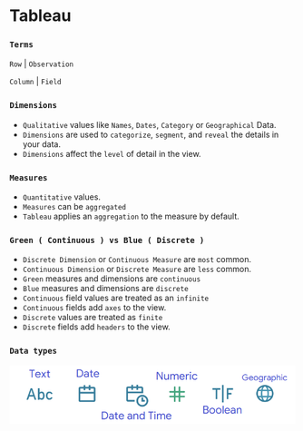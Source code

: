# Tableau

### `Terms`

`Row` | `Observation` 

`Column` | `Field`

### `Dimensions`  
- `Qualitative` values like `Names`, `Dates`, `Category` or `Geographical` Data.
-  `Dimensions` are used to `categorize`, `segment`, and `reveal` the details in your data.
-  `Dimensions` affect the `level` of detail in the view.

### `Measures`  
- `Quantitative` values. 
- `Measures` can be `aggregated`
- `Tableau` applies an `aggregation` to the measure by default.

### `Green ( Continuous ) vs Blue ( Discrete )`
- `Discrete Dimension` or `Continuous Measure` are `most` common.
- `Continuous Dimension` or `Discrete Measure` are `less` common.
- `Green` measures and dimensions are `continuous`
- `Blue` measures and dimensions are `discrete`
- `Continuous` field values are treated as an `infinite`
- `Continuous` fields add `axes` to the view.
- `Discrete` values are treated as `finite` 
- `Discrete` fields add `headers` to the view.

### `Data types`
![Data Type](Image/DataType.png)
